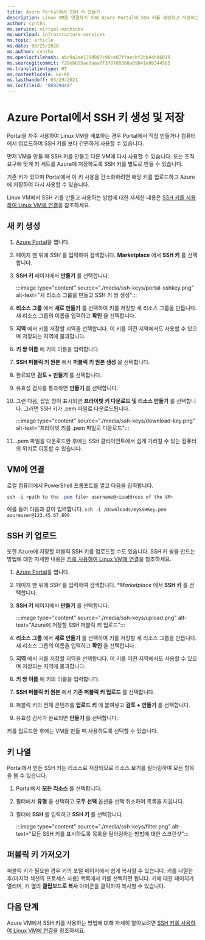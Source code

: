 ```yaml
---
title: Azure Portal에서 SSH 키 만들기
description: Linux VM을 연결하기 위해 Azure Portal에 SSH 키를 생성하고 저장하는 방법을 알아봅니다.
author: cynthn
ms.service: virtual-machines
ms.workload: infrastructure-services
ms.topic: article
ms.date: 08/25/2020
ms.author: cynthn
ms.openlocfilehash: abc9a2ae130d987c90ce87ffaecbf2bb44b06010
ms.sourcegitcommit: f28ebb95ae9aaaff3f87d8388a09b41e0b3445b5
ms.translationtype: HT
ms.contentlocale: ko-KR
ms.lasthandoff: 03/29/2021
ms.locfileid: "88929444"
---
```

# <a name="generate-and-store-ssh-keys-in-the-azure-portal"></a>Azure Portal에서 SSH 키 생성 및 저장

Portal을 자주 사용하여 Linux VM을 배포하는 경우 Portal에서 직접 만들거나 컴퓨터에서 업로드하여 SSH 키를 보다 간편하게 사용할 수 있습니다.

먼저 VM을 만들 때 SSH 키를 만들고 다른 VM에 다시 사용할 수 있습니다. 또는 조직 요구에 맞게 키 세트를 Azure에 저장하도록 SSH 키를 별도로 만들 수 있습니다. 

기존 키가 있으며 Portal에서 이 키 사용을 간소화하려면 해당 키를 업로드하고 Azure에 저장하여 다시 사용할 수 있습니다.

Linux VM에서 SSH 키를 만들고 사용하는 방법에 대한 자세한 내용은 [SSH 키를 사용하여 Linux VM에 연결](./linux/ssh-from-windows.md)을 참조하세요.

## <a name="generate-new-keys"></a>새 키 생성

1. [Azure Portal](https://portal.azure.com)을 엽니다.

1. 페이지 맨 위에 *SSH* 를 입력하여 검색합니다. **Marketplace** 에서 **SSH 키** 를 선택합니다.

1. **SSH 키** 페이지에서 **만들기** 를 선택합니다.

   :::image type="content" source="./media/ssh-keys/portal-sshkey.png" alt-text="새 리소스 그룹을 만들고 SSH 키 쌍 생성":::

1. **리소스 그룹** 에서 **새로 만들기** 를 선택하여 키를 저장할 새 리소스 그룹을 만듭니다. 새 리소스 그룹의 이름을 입력하고 **확인** 을 선택합니다.

1. **지역** 에서 키를 저장할 지역을 선택합니다. 이 키를 어떤 지역에서도 사용할 수 있으며 저장되는 지역에 불과합니다.

1. **키 쌍 이름** 에 키의 이름을 입력합니다.

1. **SSH 퍼블릭 키 원본** 에서 **퍼블릭 키 원본 생성** 을 선택합니다. 

1. 완료되면 **검토 + 만들기** 를 선택합니다.

1. 유효성 검사를 통과하면 **만들기** 를 선택합니다.

1. 그런 다음, 팝업 창이 표시되면 **프라이빗 키 다운로드 및 리소스 만들기** 를 선택합니다. 그러면 SSH 키가 .pem 파일로 다운로드됩니다.

   :::image type="content" source="./media/ssh-keys/download-key.png" alt-text="프라이빗 키를 .pem 파일로 다운로드":::

1. .pem 파일을 다운로드한 후에는 SSH 클라이언트에서 쉽게 가리킬 수 있는 컴퓨터의 위치로 이동할 수 있습니다.


## <a name="connect-to-the-vm"></a>VM에 연결

로컬 컴퓨터에서 PowerShell 프롬프트를 열고 다음을 입력합니다.

```powershell
ssh -i <path to the .pem file> username@<ipaddress of the VM>
```

예를 들어 다음과 같이 입력합니다. `ssh -i /Downloads/mySSHKey.pem azureuser@123.45.67.890`


## <a name="upload-an-ssh-key"></a>SSH 키 업로드

또한 Azure에 저장할 퍼블릭 SSH 키를 업로드할 수도 있습니다. SSH 키 쌍을 만드는 방법에 대한 자세한 내용은 [ 키를 사용하여 Linux VM에 연결](./linux/ssh-from-windows.md)을 참조하세요.

1. [Azure Portal](https://portal.azure.com)을 엽니다.

1. 페이지 맨 위에 *SSH* 를 입력하여 검색합니다. **Marketplace* 에서 **SSH 키** 를 선택합니다.

1. **SSH 키** 페이지에서 **만들기** 를 선택합니다.

   :::image type="content" source="./media/ssh-keys/upload.png" alt-text="Azure에 저장할 SSH 퍼블릭 키 업로드":::

1. **리소스 그룹** 에서 **새로 만들기** 를 선택하여 키를 저장할 새 리소스 그룹을 만듭니다. 새 리소스 그룹의 이름을 입력하고 **확인** 을 선택합니다.

1. **지역** 에서 키를 저장할 지역을 선택합니다. 이 키를 어떤 지역에서도 사용할 수 있으며 저장되는 지역에 불과합니다.

1. **키 쌍 이름** 에 키의 이름을 입력합니다.

1. **SSH 퍼블릭 키 원본** 에서 **기존 퍼블릭 키 업로드** 를 선택합니다. 

1. 퍼블릭 키의 전체 콘텐츠를 **업로드 키** 에 붙여넣고 **검토 + 만들기** 를 선택합니다.

1. 유효성 검사가 완료되면 **만들기** 를 선택합니다. 

키를 업로드한 후에는 VM을 만들 때 사용하도록 선택할 수 있습니다.

## <a name="list-keys"></a>키 나열

Portal에서 만든 SSH 키는 리소스로 저장되므로 리소스 보기를 필터링하여 모든 항목을 볼 수 있습니다.

1. Portal에서 **모든 리소스** 를 선택합니다.
1. 필터에서 **유형** 을 선택하고 **모두 선택** 옵션을 선택 취소하여 목록을 지웁니다.
1. 필터에 **SSH** 를 입력하고 **SSH 키** 를 선택합니다.

   :::image type="content" source="./media/ssh-keys/filter.png" alt-text="모든 SSH 키를 표시하도록 목록을 필터링하는 방법에 대한 스크린샷":::

## <a name="get-the-public-key"></a>퍼블릭 키 가져오기

퍼블릭 키가 필요한 경우 키의 포털 페이지에서 쉽게 복사할 수 있습니다. 키를 나열한 후(마지막 섹션의 프로세스 사용) 목록에서 키를 선택하면 됩니다. 키에 대한 페이지가 열리며, 키 옆의 **클립보드로 복사** 아이콘을 클릭하여 복사할 수 있습니다.

## <a name="next-steps"></a>다음 단계

Azure VM에서 SSH 키를 사용하는 방법에 대해 자세히 알아보려면 [SSH 키를 사용하여 Linux VM에 연결](./linux/ssh-from-windows.md)을 참조하세요.
